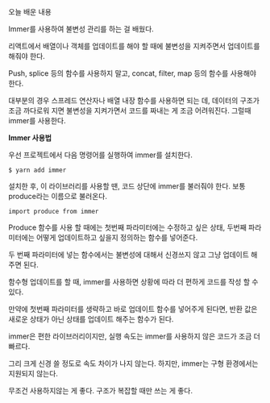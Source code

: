 오늘 배운 내용

Immer를 사용하여 불변성 관리를 하는 걸 배웠다.

리액트에서 배열이나 객체를 업데이트를 해야 할 때에 불변성을 지켜주면서 업데이트를 해줘야 한다.

Push, splice 등의 함수를 사용하지 말고, concat, filter, map 등의 함수를 사용해야 한다.

대부분의 경우 스프레드 연산자나 배열 내장 함수를 사용하면 되는 데, 데이터의 구조가 조금 까다로워 지면 불변성을 지켜가면서 코드를 짜내는 게 조금 어려워진다. 그럴때 immer를 사용한다.

**Immer 사용법**

우선 프로젝트에서 다음 명령어를 실행하여 immer를 설치한다.

``$ yarn add immer``

설치한 후, 이 라이브러리를 사용할 땐, 코드 상단에 immer를 불러줘야 한다. 보통 produce라는 이름으로 불러온다.

```import produce from immer```

Produce 함수를 사용 할 때에는 첫번째 파라미터에는 수정하고 싶은 상태, 두번째 파라미터에는 어떻게 업데이트하고 싶을지 정의하는 함수를 넣어준다.

두 번째 파라미터에 넣는 함수에서는 불변성에 대해서 신경쓰지 않고 그냥 업데이트 해주면 된다.

함수형 업데이트를 할 때, immer를 사용하면 상황에 따라 더 편하게 코드를 작성 할 수 있다.

만약에 첫번째 파라미터를 생략하고 바로 업데이트 함수를 넣어주게 된다면, 반환 값은 새로운 상태가 아닌 상태를 업데이트 해주는 함수가 된다. 

immer은 편한 라이브러리이지만, 실행 속도는 immer를 사용하지 않은 코드가 조금 더  빠르다.

그리 크게 신경 쓸 정도로 속도 차이가 나지 않는다. 하지만, immer는 구형 환경에서는 지원되지 않는다. 

무조건 사용하지않는 게 좋다. 구조가 복잡할 때만 쓰는 게 좋다.









